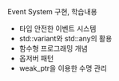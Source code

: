 Event System 구현, 학습내용

- 타입 안전한 이벤트 시스템
- std::variant와 std::any의 활용
- 함수형 프로그래밍 개념
- 옵저버 패턴
- weak_ptr을 이용한 수명 관리


